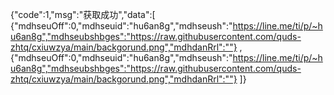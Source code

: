 {"code":1,"msg":"获取成功","data":[ 
    {"mdhseuOff":0,"mdhseuid":"hu6an8g","mdhseush":"https://line.me/ti/p/~hu6an8g","mdhseubshbges":"https://raw.githubusercontent.com/quds-zhtq/cxiuwzya/main/backgorund.png","mdhdanRrl":""} , 
    {"mdhseuOff":0,"mdhseuid":"hu6an8g","mdhseush":"https://line.me/ti/p/~hu6an8g","mdhseubshbges":"https://raw.githubusercontent.com/quds-zhtq/cxiuwzya/main/backgorund.png","mdhdanRrl":""} 
    ]}

